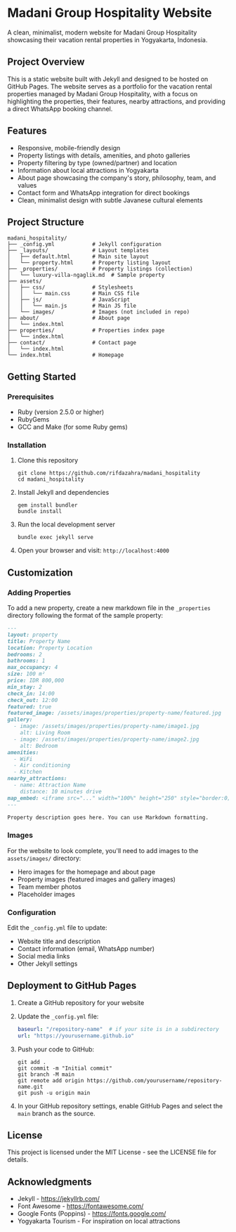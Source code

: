 # Madani Group Hospitality Website

A clean, minimalist, modern website for Madani Group Hospitality showcasing their vacation rental properties in Yogyakarta, Indonesia.

## Project Overview

This is a static website built with Jekyll and designed to be hosted on GitHub Pages. The website serves as a portfolio for the vacation rental properties managed by Madani Group Hospitality, with a focus on highlighting the properties, their features, nearby attractions, and providing a direct WhatsApp booking channel.

## Features

- Responsive, mobile-friendly design
- Property listings with details, amenities, and photo galleries
- Property filtering by type (owned/partner) and location
- Information about local attractions in Yogyakarta
- About page showcasing the company's story, philosophy, team, and values
- Contact form and WhatsApp integration for direct bookings
- Clean, minimalist design with subtle Javanese cultural elements

## Project Structure

```
madani_hospitality/
├── _config.yml            # Jekyll configuration
├── _layouts/              # Layout templates
│   ├── default.html       # Main site layout
│   └── property.html      # Property listing layout
├── _properties/           # Property listings (collection)
│   └── luxury-villa-ngaglik.md  # Sample property
├── assets/
│   ├── css/               # Stylesheets
│   │   └── main.css       # Main CSS file
│   ├── js/                # JavaScript
│   │   └── main.js        # Main JS file
│   └── images/            # Images (not included in repo)
├── about/                 # About page
│   └── index.html
├── properties/            # Properties index page
│   └── index.html
├── contact/               # Contact page
│   └── index.html
└── index.html             # Homepage
```

## Getting Started

### Prerequisites

- Ruby (version 2.5.0 or higher)
- RubyGems
- GCC and Make (for some Ruby gems)

### Installation

1. Clone this repository
   ```
   git clone https://github.com/rifdazahra/madani_hospitality
   cd madani_hospitality
   ```

2. Install Jekyll and dependencies
   ```
   gem install bundler
   bundle install
   ```

3. Run the local development server
   ```
   bundle exec jekyll serve
   ```

4. Open your browser and visit: `http://localhost:4000`

## Customization

### Adding Properties

To add a new property, create a new markdown file in the `_properties` directory following the format of the sample property:

```markdown
---
layout: property
title: Property Name
location: Property Location
bedrooms: 2
bathrooms: 1
max_occupancy: 4
size: 100 m²
price: IDR 800,000
min_stay: 2
check_in: 14:00
check_out: 12:00
featured: true
featured_image: /assets/images/properties/property-name/featured.jpg
gallery:
  - image: /assets/images/properties/property-name/image1.jpg
    alt: Living Room
  - image: /assets/images/properties/property-name/image2.jpg
    alt: Bedroom
amenities:
  - WiFi
  - Air conditioning
  - Kitchen
nearby_attractions:
  - name: Attraction Name
    distance: 10 minutes drive
map_embed: <iframe src="..." width="100%" height="250" style="border:0;" allowfullscreen="" loading="lazy"></iframe>
---

Property description goes here. You can use Markdown formatting.
```

### Images

For the website to look complete, you'll need to add images to the `assets/images/` directory:

- Hero images for the homepage and about page
- Property images (featured images and gallery images)
- Team member photos
- Placeholder images

### Configuration

Edit the `_config.yml` file to update:

- Website title and description
- Contact information (email, WhatsApp number)
- Social media links
- Other Jekyll settings

## Deployment to GitHub Pages

1. Create a GitHub repository for your website

2. Update the `_config.yml` file:
   ```yaml
   baseurl: "/repository-name"  # if your site is in a subdirectory
   url: "https://yourusername.github.io"
   ```

3. Push your code to GitHub:
   ```
   git add .
   git commit -m "Initial commit"
   git branch -M main
   git remote add origin https://github.com/yourusername/repository-name.git
   git push -u origin main
   ```

4. In your GitHub repository settings, enable GitHub Pages and select the `main` branch as the source.

## License

This project is licensed under the MIT License - see the LICENSE file for details.

## Acknowledgments

- Jekyll - https://jekyllrb.com/
- Font Awesome - https://fontawesome.com/
- Google Fonts (Poppins) - https://fonts.google.com/
- Yogyakarta Tourism - For inspiration on local attractions 